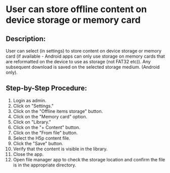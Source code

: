 # User can store offline content on device storage or memory card 

## Description:

User can select (in settings) to store content on device storage or memory card (if available - Android apps can only use storage on memory cards that are reformatted on the device to use as storage (not FAT32 etc)). Any subsequent download is saved on the selected storage medium. (Android only).

## Step-by-Step Procedure:

1. Login as admin.
2. Click on "Settings."
3. Click on the "Offline items storage" button.
4. Click on the "Memory card" option. 
5. Click on "Library."
6. Click on the "+ Content" button. 
7. Click on the "From file" button. 
8. Select the H5p content file. 
9. Click the "Save" button. 
10. Verify that the content is visible in the library.
11. Close the app.
12. Open file manager app to check the storage location and confirm the file is in the appropriate directory.
